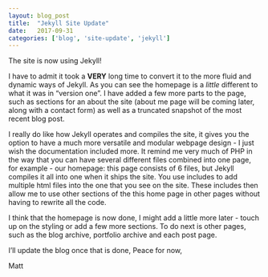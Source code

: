 ```yaml
---
layout: blog_post
title:  "Jekyll Site Update"
date:   2017-09-31
categories: ['blog', 'site-update', 'jekyll']
---
```


The site is now using Jekyll!

I have to admit it took a **VERY** long time to convert it to the more fluid and dynamic ways of Jekyll. As you can see the homepage is a *little* different to what it was in “version one”. I have added a  few more parts to the page, such as sections for an about the site (about me page will be coming later, along with a contact form) as well as a truncated snapshot of the most recent blog post.

I really do like how Jekyll operates and compiles the site, it gives you the option to have a much more versatile and modular webpage design - I just wish the documentation included more. It remind me very much of PHP in the way that you can have several different files combined into one page, for example - our homepage: this page consists of 6 files, but Jekyll compiles it all into one when it ships the site. You use includes to add multiple html files into the one that you see on the site. These includes then allow me to use other sections of the this home page in other pages without having to rewrite all the code.

I think that the homepage is now done, I might add a little more later - touch up on the styling or add a few more sections. To do next is other pages, such as the blog archive, portfolio archive and each post page.

I’ll update the blog once that is done, Peace for now,

Matt
